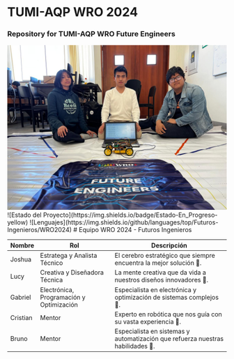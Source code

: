 <!DOCTYPE html>
<html lang="en">
<head>
    <meta charset="UTF-8">
    <meta name="viewport" content="width=device-width, initial-scale=1.0">
</head>
<body>
    <h1>TUMI-AQP WRO 2024</h1>
    <h3>Repository for TUMI-AQP WRO Future Engineers</h3>
   <img src="Formal-photo.jpg" alt=" TEAM TUMI">
</body>
</html>
![Estado del Proyecto](https://img.shields.io/badge/Estado-En_Progreso-yellow)
![Lenguajes](https://img.shields.io/github/languages/top/Futuros-Ingenieros/WRO2024)
# Equipo WRO 2024 - Futuros Ingenieros

| Nombre   | Rol                                         | Descripción                                                                 |
|----------|---------------------------------------------|-----------------------------------------------------------------------------|
| Joshua   | Estratega y Analista Técnico                | El cerebro estratégico que siempre encuentra la mejor solución 🧩.           |
| Lucy     | Creativa y Diseñadora Técnica               | La mente creativa que da vida a nuestros diseños innovadores 🎨.             |
| Gabriel  | Electrónica, Programación y Optimización    | Especialista en electrónica y optimización de sistemas complejos 🔧.         |
| Cristian | Mentor                                      | Experto en robótica que nos guía con su vasta experiencia 🤖.               |
| Bruno    | Mentor                                      | Especialista en sistemas y automatización que refuerza nuestras habilidades 🔌. |

